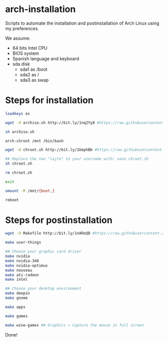 # arch-installation
Scripts to automate the installation and postinstallation of Arch Linux using my preferences.

We assume:
- 64 bits Intel CPU
- BIOS system
- Spanish language and keyboard
- sda disk
    - sda1 as /boot
    - sda2 as /
    - sda3 as swap

# Steps for installation

```sh
loadkeys es

wget -O archiso.sh http://bit.ly/1nq2Yy8 #https://raw.githubusercontent.com/Lajto/arch-installation/master/archiso.sh

sh archiso.sh

arch-chroot /mnt /bin/bash

wget -O chroot.sh http://bit.ly/1UephBb #https://raw.githubusercontent.com/Lajto/arch-installation/master/chroot.sh

## Replace the two "lajto" to your username with: nano chroot.sh
sh chroot.sh

rm chroot.sh

exit

umount -R /mnt/{boot,}

reboot
```

# Steps for postinstallation

```sh
wget -O Makefile http://bit.ly/1nARoQD #https://raw.githubusercontent.com/Lajto/arch-installation/master/Makefile

make user-things

## Choose your graphic card driver
make nvidia
make nvidia-340
make nvidia-optimus
make nouveau
make ati-radeon
make intel

## Choose your desktop environment
make deepin
make gnome
```

```sh
make apps

make games

make wine-games ## Graphics > Capture the mouse in full screen
```

Done!
